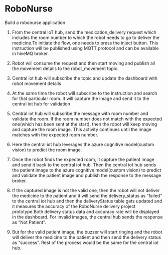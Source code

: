 # RoboNurse
Build a robonurse application 

1. From the central IoT hub, send the medication_delivery request  which includes the room number to which the robot needs to go to deliver the medicine.To initiate the flow,  one needs to press the inject button. This instruction will be published using MQTT protocol and can be available in hiveMQ broker.


2. Robot will consume the request and then start moving and publish all the movement details to the robot_movement topic.
3. Central iot hub will subscribe the topic and update the dashboard with robot movement details


4. At the same time the robot will subscribe to the instruction and search for that particular room. It will capture the image and send it to the central iot hub for validation


5. Central iot hub will subscribe the message with room number and validate the room. If the room number does not match with the expected one(which has been sent at the start), then the robot will keep moving and capture the room image. This activity continues until the image matches with the expected room number.


6. Here the central iot hub leverages the azure cognitive model(custom vision) to predict the room image.


7. Once the robot finds the expected room, it capture the patient image and send it back to the central iot hub. Then the central iot hub sends the patient image  to the azure cognitive model(custom vision) to predict and validate the patient image and publish the response to the message broker.


8. If the captured image is not the valid one, then the robot will not deliver the medicine to the patient and it will send the delivery_status as “failed” to the central iot hub and then the deliveryStatus table gets updated and it measures the accuracy of the RoboNurse delivery project prototype.Both delivery status data and accuracy rate will be displayed in the dashboard. For invalid images, the central hub sends the response as “Not Patient”.


9. But for the valid patient image, the buzzer will start ringing and the robot will deliver the medicine to the patient and then send the delivery  status as “success”. Rest of the process would be the same for the central iot hub.
